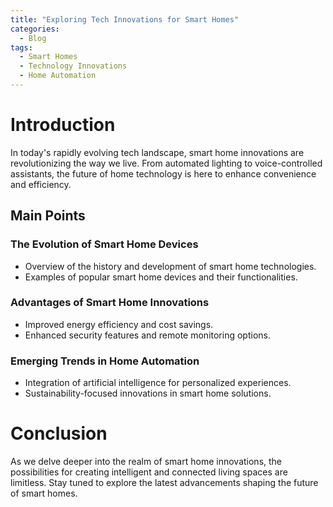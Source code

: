 ```yaml
---
title: "Exploring Tech Innovations for Smart Homes"
categories:
  - Blog
tags:
  - Smart Homes
  - Technology Innovations
  - Home Automation
---
```


# Introduction
In today's rapidly evolving tech landscape, smart home innovations are revolutionizing the way we live. From automated lighting to voice-controlled assistants, the future of home technology is here to enhance convenience and efficiency.

## Main Points
### The Evolution of Smart Home Devices
- Overview of the history and development of smart home technologies.
- Examples of popular smart home devices and their functionalities.

### Advantages of Smart Home Innovations
- Improved energy efficiency and cost savings.
- Enhanced security features and remote monitoring options.

### Emerging Trends in Home Automation
- Integration of artificial intelligence for personalized experiences.
- Sustainability-focused innovations in smart home solutions.

# Conclusion
As we delve deeper into the realm of smart home innovations, the possibilities for creating intelligent and connected living spaces are limitless. Stay tuned to explore the latest advancements shaping the future of smart homes.